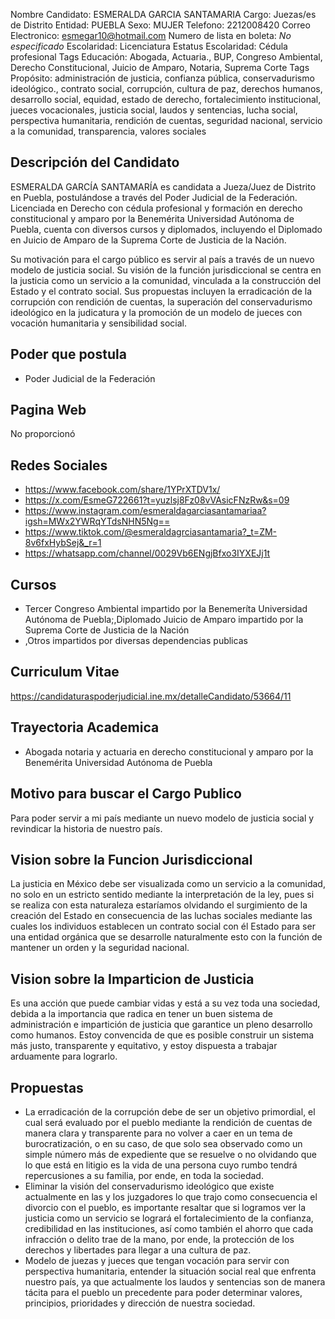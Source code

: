 Nombre Candidato: ESMERALDA GARCIA SANTAMARIA
Cargo: Juezas/es de Distrito
Entidad: PUEBLA
Sexo: MUJER
Telefono: 2212008420
Correo Electronico: esmegar10@hotmail.com
Numero de lista en boleta: *No especificado*
Escolaridad: Licenciatura
Estatus Escolaridad: Cédula profesional
Tags Educación: Abogada, Actuaria., BUP, Congreso Ambiental, Derecho Constitucional, Juicio de Amparo, Notaria, Suprema Corte
Tags Propósito: administración de justicia, confianza pública, conservadurismo ideológico., contrato social, corrupción, cultura de paz, derechos humanos, desarrollo social, equidad, estado de derecho, fortalecimiento institucional, jueces vocacionales, justicia social, laudos y sentencias, lucha social, perspectiva humanitaria, rendición de cuentas, seguridad nacional, servicio a la comunidad, transparencia, valores sociales


## Descripción del Candidato 

ESMERALDA GARCÍA SANTAMARÍA es candidata a Jueza/Juez de Distrito en Puebla, postulándose a través del Poder Judicial de la Federación. Licenciada en Derecho con cédula profesional y formación en derecho constitucional y amparo por la Benemérita Universidad Autónoma de Puebla, cuenta con diversos cursos y diplomados, incluyendo el Diplomado en Juicio de Amparo de la Suprema Corte de Justicia de la Nación.

Su motivación para el cargo público es servir al país a través de un nuevo modelo de justicia social.  Su visión de la función jurisdiccional se centra en la justicia como un servicio a la comunidad, vinculada a la construcción del Estado y el contrato social. Sus propuestas incluyen la erradicación de la corrupción con rendición de cuentas, la superación del conservadurismo ideológico en la judicatura y la promoción de un modelo de jueces con vocación humanitaria y sensibilidad social.


## Poder que postula

- Poder Judicial de la Federación


## Pagina Web

No proporcionó


## Redes Sociales

- https://www.facebook.com/share/1YPrXTDV1x/
- https://x.com/EsmeG722661?t=yuzlsj8Fz08vVAsicFNzRw&s=09
- https://www.instagram.com/esmeraldagarciasantamariaa?igsh=MWx2YWRqYTdsNHN5Ng==
- https://www.tiktok.com/@esmeraldagrciasantamaria?_t=ZM-8v6fxHybSej&_r=1
- https://whatsapp.com/channel/0029Vb6ENgjBfxo3IYXEJj1t


## Cursos

- Tercer Congreso Ambiental impartido por la Benemeríta Universidad Autónoma de Puebla;,Diplomado Juicio de Amparo impartido por la Suprema Corte de Justicia de la Nación
- ,Otros impartidos por diversas dependencias publicas


## Curriculum Vitae

https://candidaturaspoderjudicial.ine.mx/detalleCandidato/53664/11


## Trayectoria Academica

- Abogada notaria y actuaria en derecho constitucional y amparo por la Benemérita Universidad Autónoma de Puebla


## Motivo para buscar el Cargo Publico

Para poder servir a mi país mediante un nuevo modelo de justicia social y revindicar la historia de nuestro país.


## Vision sobre la Funcion Jurisdiccional

La justicia en México debe ser visualizada como un servicio a la comunidad, no solo en un estricto sentido mediante la interpretación de la ley, pues si se realiza con esta naturaleza estaríamos olvidando el surgimiento de la creación del Estado en consecuencia de las luchas sociales mediante las cuales los individuos establecen un contrato social con él Estado para ser una entidad orgánica que se desarrolle naturalmente esto con la función de mantener un orden y la seguridad nacional.


## Vision sobre la Imparticion de Justicia

Es una acción que puede cambiar vidas y está a su vez toda una sociedad, debida a la importancia que radica en tener un buen sistema de administración e impartición de justicia que garantice un pleno desarrollo como humanos. Estoy convencida de que es posible construir un sistema más justo, transparente y equitativo, y estoy dispuesta a trabajar arduamente para lograrlo.


## Propuestas

- La erradicación de la corrupción debe de ser un objetivo primordial, el cual será evaluado por el pueblo mediante la rendición de cuentas de manera clara y transparente para no volver a caer en un tema de burocratización, o en su caso, de que solo sea observado como un simple número más de expediente que se resuelve o no olvidando que lo que está en litigio es la vida de una persona cuyo rumbo tendrá repercusiones a su familia, por ende, en toda la sociedad.
- Eliminar la visión del conservadurismo ideológico que existe actualmente en las y los juzgadores lo que trajo como consecuencia el divorcio con el pueblo, es importante resaltar que si logramos ver la justicia como un servicio se logrará el fortalecimiento de la confianza, credibilidad en las instituciones, así como también el ahorro que cada infracción o delito trae de la mano, por ende, la protección de los derechos y libertades para llegar a una cultura de paz.
- Modelo de juezas y jueces que tengan vocación para servir con perspectiva humanitaria, entender la situación social real que enfrenta nuestro país, ya que actualmente los laudos y sentencias son de manera tácita para el pueblo un precedente para poder determinar valores, principios, prioridades y dirección de nuestra sociedad.


